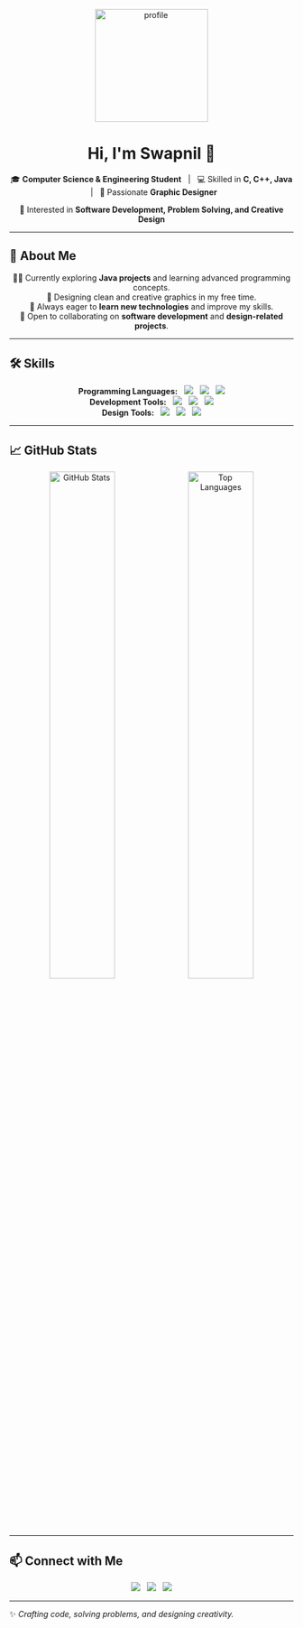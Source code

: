 <p align="center">
  <img src="https://github.com/user-attachments/assets/6b3ca778-3b07-4a8c-8c3f-e3ef9f0026cf" alt="profile" width="200"/>
</p>

<h1 align="center">Hi, I'm Swapnil 👋</h1>

<p align="center">
🎓 <b>Computer Science & Engineering Student</b> &nbsp; | &nbsp; 💻 Skilled in <b>C, C++, Java</b> &nbsp; | &nbsp; 🎨 Passionate <b>Graphic Designer</b>
</p>

<p align="center">
🚀 Interested in <b>Software Development, Problem Solving, and Creative Design</b>
</p>

---

## 🌟 About Me
<p align="center">
👨‍💻 Currently exploring <b>Java projects</b> and learning advanced programming concepts.<br>
🎨 Designing clean and creative graphics in my free time.<br>
🌱 Always eager to <b>learn new technologies</b> and improve my skills.<br>
🤝 Open to collaborating on <b>software development</b> and <b>design-related projects</b>.
</p>

---

## 🛠️ Skills
<p align="center">
<b>Programming Languages:</b> &nbsp; <img src="https://img.shields.io/badge/C-00599C?style=for-the-badge&logo=c&logoColor=white"/> &nbsp; <img src="https://img.shields.io/badge/C++-00599C?style=for-the-badge&logo=c%2B%2B&logoColor=white"/> &nbsp; <img src="https://img.shields.io/badge/Java-ED8B00?style=for-the-badge&logo=java&logoColor=white"/>
<br>
<b>Development Tools:</b> &nbsp; <img src="https://img.shields.io/badge/Git-F05032?style=for-the-badge&logo=git&logoColor=white"/> &nbsp; <img src="https://img.shields.io/badge/GitHub-181717?style=for-the-badge&logo=github&logoColor=white"/> &nbsp; <img src="https://img.shields.io/badge/VS_Code-007ACC?style=for-the-badge&logo=visual-studio-code&logoColor=white"/>
<br>
<b>Design Tools:</b> &nbsp; <img src="https://img.shields.io/badge/Photoshop-31A8FF?style=for-the-badge&logo=adobe-photoshop&logoColor=white"/> &nbsp; <img src="https://img.shields.io/badge/Illustrator-FF9A00?style=for-the-badge&logo=adobe-illustrator&logoColor=white"/> &nbsp; <img src="https://img.shields.io/badge/Canva-00C4CC?style=for-the-badge&logo=canva&logoColor=white"/>
</p>

---

## 📈 GitHub Stats
<p align="center">
<img src="https://github-readme-stats.vercel.app/api?username=swapnilacharjee&show_icons=true&theme=tokyonight" alt="GitHub Stats" width="48%"/>
<img src="https://github-readme-stats.vercel.app/api/top-langs/?username=swapnilacharjee&layout=compact&theme=tokyonight" alt="Top Languages" width="48%"/>
</p>

---

## 📫 Connect with Me
<p align="center">
<a href="https://github.com/swapnilacharjee" target="_blank"><img src="https://img.shields.io/badge/GitHub-181717?style=for-the-badge&logo=github&logoColor=white"/></a> &nbsp;
<a href="https://www.linkedin.com/in/swapnil-acharjee-8367aa335" target="_blank"><img src="https://img.shields.io/badge/LinkedIn-0077B5?style=for-the-badge&logo=linkedin&logoColor=white"/></a> &nbsp;
<a href="mailto:swapnilaharjee2003@gmail.com"><img src="https://img.shields.io/badge/Email-D14836?style=for-the-badge&logo=gmail&logoColor=white"/></a>
</p>

---
✨ *Crafting code, solving problems, and designing creativity.*
